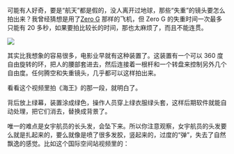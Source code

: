 <span>可能有人好奇，要是“航天”都是假的，没人离开过地球，那些“失重”的镜头要怎么拍出来？我曾经猜想是用了</span>[Zero G](https://www.gozerog.com/) <span>那样的飞机，但 Zero G 的失重时间一次最多只能有 20 多秒，如果要拍比较长的时间，那也太麻烦了，而且不能连贯。</span>


![](https://substackcdn.com/image/fetch/w_1456,c_limit,f_auto,q_auto:good,fl_progressive:steep/https%3A%2F%2Fbucketeer-e05bbc84-baa3-437e-9518-adb32be77984.s3.amazonaws.com%2Fpublic%2Fimages%2F4dde61ee-722a-4d65-be56-d9197393133b_1639x731.jpeg)


其实比我想象的容易很多，电影业早就有这种装置了。这装置有一个可以 360 度自由旋转的环，把人的腰部套进去，然后连接着一根杆和一个转盘来控制另外几个自由度。任何腾空和失重镜头，几乎都可以这样拍出来。

看看这个视频里拍《海王》的那一段，就明白了。

<div id="youtube2-jMC-f0AUr6s" class="youtube-wrap" data-attrs="{&quot;videoId&quot;:&quot;jMC-f0AUr6s&quot;,&quot;startTime&quot;:&quot;63&quot;,&quot;endTime&quot;:null}">



背后放上绿幕，装置涂成绿色，操作人员穿上绿衣服绿头套，这样后期软件就能自动处理，把它们消去，替换成背景了。

唯一的难点是女宇航员的长头发，会坠下来。所以你注意观察，女宇航员的头发要么就是扎起来的，要么就像是喷了很多发胶，竖起来的，过度的“弹”，失去了自然飘逸的感觉。比如这个国际空间站视频里的：

<div id="youtube2-SGP6Y0Pnhe4" class="youtube-wrap" data-attrs="{&quot;videoId&quot;:&quot;SGP6Y0Pnhe4&quot;,&quot;startTime&quot;:null,&quot;endTime&quot;:null}">


